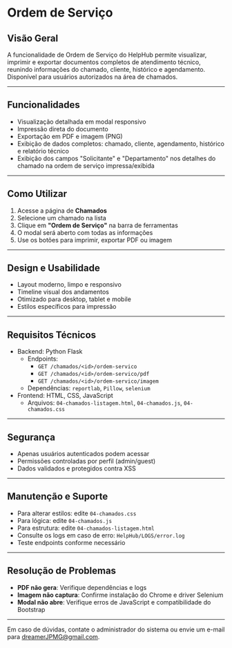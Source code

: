 # Ordem de Serviço

## Visão Geral

A funcionalidade de Ordem de Serviço do HelpHub permite visualizar, imprimir e exportar documentos completos de atendimento técnico, reunindo informações do chamado, cliente, histórico e agendamento. Disponível para usuários autorizados na área de chamados.

---

## Funcionalidades

- Visualização detalhada em modal responsivo
- Impressão direta do documento
- Exportação em PDF e imagem (PNG)
- Exibição de dados completos: chamado, cliente, agendamento, histórico e relatório técnico
- Exibição dos campos "Solicitante" e "Departamento" nos detalhes do chamado na ordem de serviço impressa/exibida

---

## Como Utilizar

1. Acesse a página de **Chamados**
2. Selecione um chamado na lista
3. Clique em **"Ordem de Serviço"** na barra de ferramentas
4. O modal será aberto com todas as informações
5. Use os botões para imprimir, exportar PDF ou imagem

---

## Design e Usabilidade

- Layout moderno, limpo e responsivo
- Timeline visual dos andamentos
- Otimizado para desktop, tablet e mobile
- Estilos específicos para impressão

---

## Requisitos Técnicos

- Backend: Python Flask
  - Endpoints: 
    - `GET /chamados/<id>/ordem-servico`
    - `GET /chamados/<id>/ordem-servico/pdf`
    - `GET /chamados/<id>/ordem-servico/imagem`
  - Dependências: `reportlab`, `Pillow`, `selenium`
- Frontend: HTML, CSS, JavaScript
  - Arquivos: `04-chamados-listagem.html`, `04-chamados.js`, `04-chamados.css`

---

## Segurança

- Apenas usuários autenticados podem acessar
- Permissões controladas por perfil (admin/guest)
- Dados validados e protegidos contra XSS

---

## Manutenção e Suporte

- Para alterar estilos: edite `04-chamados.css`
- Para lógica: edite `04-chamados.js`
- Para estrutura: edite `04-chamados-listagem.html`
- Consulte os logs em caso de erro: `HelpHub/LOGS/error.log`
- Teste endpoints conforme necessário

---

## Resolução de Problemas

- **PDF não gera**: Verifique dependências e logs
- **Imagem não captura**: Confirme instalação do Chrome e driver Selenium
- **Modal não abre**: Verifique erros de JavaScript e compatibilidade do Bootstrap

---

Em caso de dúvidas, contate o administrador do sistema ou envie um e-mail para dreamerJPMG@gmail.com. 